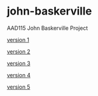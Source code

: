 john-baskerville
================

AAD115 John Baskerville Project 

[version 1](https://hayleymcilwrath.github.io/john-baskerville/version_1.html)

[version 2](https://hayleymcilwrath.github.io/john-baskerville/version_2.html)

[version 3](https://hayleymcilwrath.github.io/john-baskerville/version_3.html)

[version 4](https://hayleymcilwrath.github.io/john-baskerville/version_4.html)

[version 5](https://hayleymcilwrath.github.io/john-baskerville/version_5.html)

